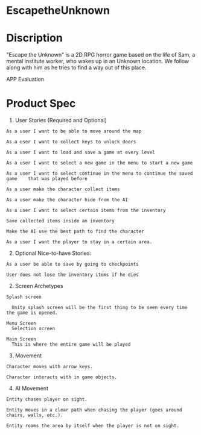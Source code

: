 # EscapetheUnknown
# Discription 
"Escape the Unknown" is a 2D RPG horror game based on the life of Sam, a mental institute worker, who wakes up in an Unknown location. We follow along with him as he tries to find a way out of this place. 

APP Evaluation 

# Product Spec  

  1. User Stories (Required and Optional) 

    As a user I want to be able to move around the map 

    As a user I want to collect keys to unlock doors 

    As a user I want to load and save a game at every level 

    As a user I want to select a new game in the menu to start a new game 

    As a user I want to select continue in the menu to continue the saved game    that was played before 

    As a user make the character collect items 

    As a user make the character hide from the AI 

    As a user I want to select certain items from the inventory 

    Save collected items inside an inventory 

    Make the AI use the best path to find the character 

    As a user I want the player to stay in a certain area. 

  2. Optional Nice-to-have Stories: 

    As a user be able to save by going to checkpoints 

    User does not lose the inventory items if he dies 

  2. Screen Archetypes 

    Splash screen 

      Unity splash screen will be the first thing to be seen every time the game is opened. 

    Menu Screen 
      Selection screen  

    Main Screen 
      This is where the entire game will be played  

  3. Movement 

    Character moves with arrow keys. 

    Character interacts with in game objects. 

  4. AI Movement 

    Entity chases player on sight. 

    Entity moves in a clear path when chasing the player (goes around chairs, walls, etc.). 

    Entity roams the area by itself when the player is not on sight. 

